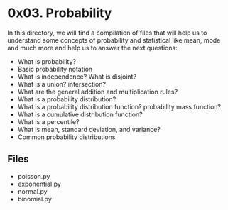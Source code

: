 # 0x03. Probability
In this directory, we will find a compilation of files that will help us to understand some concepts of probability and statistical like mean, mode  and much more and help us to answer the next questions:
-   What is probability?
-   Basic probability notation
-   What is independence? What is disjoint?
-   What is a union? intersection?
-   What are the general addition and multiplication rules?
-   What is a probability distribution?
-   What is a probability distribution function? probability mass function?
-   What is a cumulative distribution function?
-   What is a percentile?
-   What is mean, standard deviation, and variance?
-   Common probability distributions

## Files
 - poisson.py
 - exponential.py
 - normal.py
 - binomial.py
 
